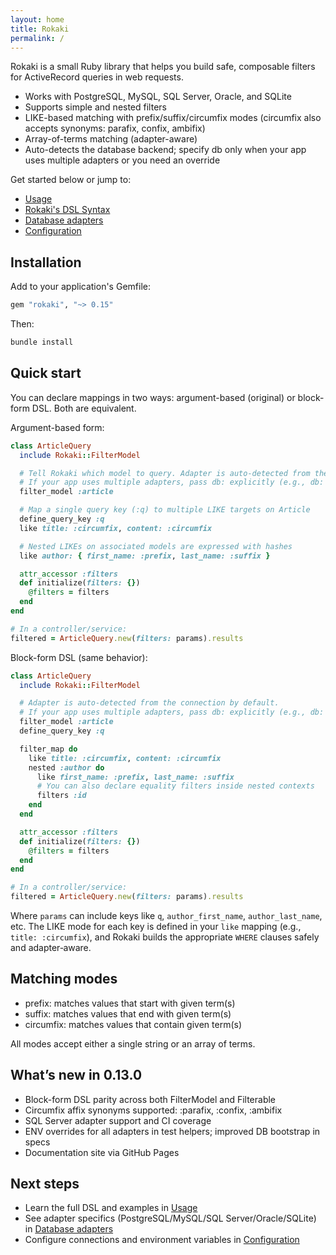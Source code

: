 ```yaml
---
layout: home
title: Rokaki
permalink: /
---
```


Rokaki is a small Ruby library that helps you build safe, composable filters for ActiveRecord queries in web requests.

- Works with PostgreSQL, MySQL, SQL Server, Oracle, and SQLite
- Supports simple and nested filters
- LIKE-based matching with prefix/suffix/circumfix modes (circumfix also accepts synonyms: parafix, confix, ambifix)
- Array-of-terms matching (adapter-aware)
- Auto-detects the database backend; specify db only when your app uses multiple adapters or you need an override

Get started below or jump to:
- [Usage](./usage)
- [Rokaki's DSL Syntax](./dsl-syntax)
- [Database adapters](./adapters)
- [Configuration](./configuration)

## Installation

Add to your application's Gemfile:

```ruby
gem "rokaki", "~> 0.15"
```

Then:

```bash
bundle install
```

## Quick start

You can declare mappings in two ways: argument-based (original) or block-form DSL. Both are equivalent.

Argument-based form:

```ruby
class ArticleQuery
  include Rokaki::FilterModel

  # Tell Rokaki which model to query. Adapter is auto-detected from the connection.
  # If your app uses multiple adapters, pass db: explicitly (e.g., db: :postgres)
  filter_model :article

  # Map a single query key (:q) to multiple LIKE targets on Article
  define_query_key :q
  like title: :circumfix, content: :circumfix

  # Nested LIKEs on associated models are expressed with hashes
  like author: { first_name: :prefix, last_name: :suffix }

  attr_accessor :filters
  def initialize(filters: {})
    @filters = filters
  end
end

# In a controller/service:
filtered = ArticleQuery.new(filters: params).results
```

Block-form DSL (same behavior):

```ruby
class ArticleQuery
  include Rokaki::FilterModel

  # Adapter is auto-detected from the connection by default.
  # If your app uses multiple adapters, pass db: explicitly (e.g., db: :postgres)
  filter_model :article
  define_query_key :q

  filter_map do
    like title: :circumfix, content: :circumfix
    nested :author do
      like first_name: :prefix, last_name: :suffix
      # You can also declare equality filters inside nested contexts
      filters :id
    end
  end

  attr_accessor :filters
  def initialize(filters: {})
    @filters = filters
  end
end

# In a controller/service:
filtered = ArticleQuery.new(filters: params).results
```

Where `params` can include keys like `q`, `author_first_name`, `author_last_name`, etc. The LIKE mode for each key is defined in your `like` mapping (e.g., `title: :circumfix`), and Rokaki builds the appropriate `WHERE` clauses safely and adapter‑aware.

## Matching modes

- prefix: matches values that start with given term(s)
- suffix: matches values that end with given term(s)
- circumfix: matches values that contain given term(s)

All modes accept either a single string or an array of terms.

## What’s new in 0.13.0

- Block-form DSL parity across both FilterModel and Filterable
- Circumfix affix synonyms supported: :parafix, :confix, :ambifix
- SQL Server adapter support and CI coverage
- ENV overrides for all adapters in test helpers; improved DB bootstrap in specs
- Documentation site via GitHub Pages

## Next steps

- Learn the full DSL and examples in [Usage](./usage)
- See adapter specifics (PostgreSQL/MySQL/SQL Server/Oracle/SQLite) in [Database adapters](./adapters)
- Configure connections and environment variables in [Configuration](./configuration)
